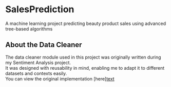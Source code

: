 # SalesPrediction
 A machine learning project predicting beauty product sales using advanced tree-based algorithms

## About the Data Cleaner

The data cleaner module used in this project was originally written during my Sentiment Analysis project.  
It was designed with reusability in mind, enabling me to adapt it to different datasets and contexts easily.  
You can view the original implementation [here][text](https://github.com/alexB04676/SentimentAnalysis)